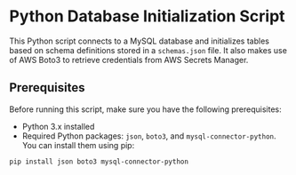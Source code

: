 # Python Database Initialization Script

This Python script connects to a MySQL database and initializes tables based on schema definitions stored in a `schemas.json` file. It also makes use of AWS Boto3 to retrieve credentials from AWS Secrets Manager. 

## Prerequisites

Before running this script, make sure you have the following prerequisites:

- Python 3.x installed
- Required Python packages: `json`, `boto3`, and `mysql-connector-python`. You can install them using pip:

```bash
pip install json boto3 mysql-connector-python